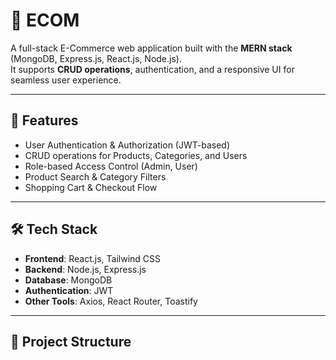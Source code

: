 # 🛒 ECOM

A full-stack E-Commerce web application built with the **MERN stack** (MongoDB, Express.js, React.js, Node.js).  
It supports **CRUD operations**, authentication, and a responsive UI for seamless user experience.

---

## 🚀 Features
- User Authentication & Authorization (JWT-based)
- CRUD operations for Products, Categories, and Users
- Role-based Access Control (Admin, User)
- Product Search & Category Filters
- Shopping Cart & Checkout Flow

---

## 🛠 Tech Stack
- **Frontend**: React.js, Tailwind CSS
- **Backend**: Node.js, Express.js
- **Database**: MongoDB
- **Authentication**: JWT
- **Other Tools**: Axios, React Router, Toastify

---

## 📂 Project Structure

 
